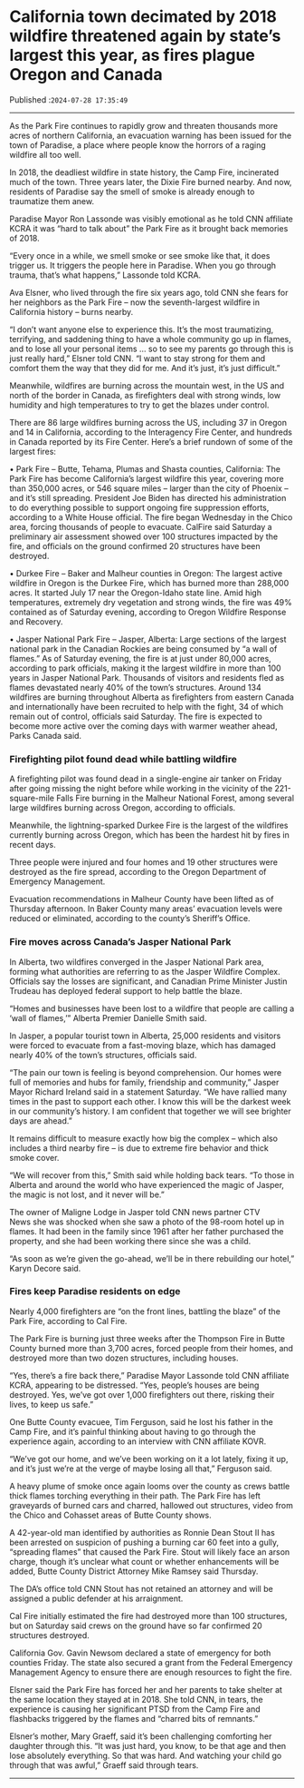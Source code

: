 # California town decimated by 2018 wildfire threatened again by state’s largest this year, as fires plague Oregon and Canada

Published :`2024-07-28 17:35:49`

---

As the Park Fire continues to rapidly grow and threaten thousands more acres of northern California, an evacuation warning has been issued for the town of Paradise, a place where people know the horrors of a raging wildfire all too well.

In 2018, the deadliest wildfire in state history, the Camp Fire, incinerated much of the town. Three years later, the Dixie Fire burned nearby. And now, residents of Paradise say the smell of smoke is already enough to traumatize them anew.

Paradise Mayor Ron Lassonde was visibly emotional as he told CNN affiliate KCRA it was “hard to talk about” the Park Fire as it brought back memories of 2018.

“Every once in a while, we smell smoke or see smoke like that, it does trigger us. It triggers the people here in Paradise. When you go through trauma, that’s what happens,” Lassonde told KCRA.

Ava Elsner, who lived through the fire six years ago, told CNN she fears for her neighbors as the Park Fire – now the seventh-largest wildfire in California history – burns nearby.

“I don’t want anyone else to experience this. It’s the most traumatizing, terrifying, and saddening thing to have a whole community go up in flames, and to lose all your personal items … so to see my parents go through this is just really hard,” Elsner told CNN. “I want to stay strong for them and comfort them the way that they did for me. And it’s just, it’s just difficult.”

Meanwhile, wildfires are burning across the mountain west, in the US and north of the border in Canada, as firefighters deal with strong winds, low humidity and high temperatures to try to get the blazes under control.

There are 86 large wildfires burning across the US, including 37 in Oregon and 14 in California, according to the Interagency Fire Center, and hundreds in Canada reported by its Fire Center. Here’s a brief rundown of some of the largest fires:

• Park Fire – Butte, Tehama, Plumas and Shasta counties, California: The Park Fire has become California’s largest wildfire this year, covering more than 350,000 acres, or 546 square miles – larger than the city of Phoenix – and it’s still spreading. President Joe Biden has directed his administration to do everything possible to support ongoing fire suppression efforts, according to a White House official. The fire began Wednesday in the Chico area, forcing thousands of people to evacuate. CalFire said Saturday a preliminary air assessment showed over 100 structures impacted by the fire, and officials on the ground confirmed 20 structures have been destroyed.

• Durkee Fire – Baker and Malheur counties in Oregon: The largest active wildfire in Oregon is the Durkee Fire, which has burned more than 288,000 acres. It started July 17 near the Oregon-Idaho state line. Amid high temperatures, extremely dry vegetation and strong winds, the fire was 49% contained as of Saturday evening, according to Oregon Wildfire Response and Recovery.

• Jasper National Park Fire – Jasper, Alberta: Large sections of the largest national park in the Canadian Rockies are being consumed by “a wall of flames.” As of Saturday evening, the fire is at just under 80,000 acres, according to park officials, making it the largest wildfire in more than 100 years in Jasper National Park. Thousands of visitors and residents fled as flames devastated nearly 40% of the town’s structures. Around 134 wildfires are burning throughout Alberta as firefighters from eastern Canada and internationally have been recruited to help with the fight, 34 of which remain out of control, officials said Saturday. The fire is expected to become more active over the coming days with warmer weather ahead, Parks Canada said.

### Firefighting pilot found dead while battling wildfire

A firefighting pilot was found dead in a single-engine air tanker on Friday after going missing the night before while working in the vicinity of the 221-square-mile Falls Fire burning in the Malheur National Forest, among several large wildfires burning across Oregon, according to officials.

Meanwhile, the lightning-sparked Durkee Fire is the largest of the wildfires currently burning across Oregon, which has been the hardest hit by fires in recent days.

Three people were injured and four homes and 19 other structures were destroyed as the fire spread, according to the Oregon Department of Emergency Management.

Evacuation recommendations in Malheur County have been lifted as of Thursday afternoon. In Baker County many areas’ evacuation levels were reduced or eliminated, according to the county’s Sheriff’s Office.

### Fire moves across Canada’s Jasper National Park

In Alberta, two wildfires converged in the Jasper National Park area, forming what authorities are referring to as the Jasper Wildfire Complex. Officials say the losses are significant, and Canadian Prime Minister Justin Trudeau has deployed federal support to help battle the blaze.

“Homes and businesses have been lost to a wildfire that people are calling a ‘wall of flames,’” Alberta Premier Danielle Smith said.

In Jasper, a popular tourist town in Alberta, 25,000 residents and visitors were forced to evacuate from a fast-moving blaze, which has damaged nearly 40% of the town’s structures, officials said.

“The pain our town is feeling is beyond comprehension. Our homes were full of memories and hubs for family, friendship and community,” Jasper Mayor Richard Ireland said in a statement Saturday. “We have rallied many times in the past to support each other. I know this will be the darkest week in our community’s history. I am confident that together we will see brighter days are ahead.”

It remains difficult to measure exactly how big the complex – which also includes a third nearby fire – is due to extreme fire behavior and thick smoke cover.

“We will recover from this,” Smith said while holding back tears. “To those in Alberta and around the world who have experienced the magic of Jasper, the magic is not lost, and it never will be.”

The owner of Maligne Lodge in Jasper told CNN news partner CTV News she was shocked when she saw a photo of the 98-room hotel up in flames. It had been in the family since 1961 after her father purchased the property, and she had been working there since she was a child.

“As soon as we’re given the go-ahead, we’ll be in there rebuilding our hotel,” Karyn Decore said.

### Fires keep Paradise residents on edge

Nearly 4,000 firefighters are “on the front lines, battling the blaze” of the Park Fire, according to Cal Fire.

The Park Fire is burning just three weeks after the Thompson Fire in Butte County burned more than 3,700 acres, forced people from their homes, and destroyed more than two dozen structures, including houses.

“Yes, there’s a fire back there,” Paradise Mayor Lassonde told CNN affiliate KCRA, appearing to be distressed. “Yes, people’s houses are being destroyed. Yes, we’ve got over 1,000 firefighters out there, risking their lives, to keep us safe.”

One Butte County evacuee, Tim Ferguson, said he lost his father in the Camp Fire, and it’s painful thinking about having to go through the experience again, according to an interview with CNN affiliate KOVR.

“We’ve got our home, and we’ve been working on it a lot lately, fixing it up, and it’s just we’re at the verge of maybe losing all that,” Ferguson said.

A heavy plume of smoke once again looms over the county as crews battle thick flames torching everything in their path. The Park Fire has left graveyards of burned cars and charred, hallowed out structures, video from the Chico and Cohasset areas of Butte County shows.

A 42-year-old man identified by authorities as Ronnie Dean Stout II has been arrested on suspicion of pushing a burning car 60 feet into a gully, “spreading flames” that caused the Park Fire. Stout will likely face an arson charge, though it’s unclear what count or whether enhancements will be added, Butte County District Attorney Mike Ramsey said Thursday.

The DA’s office told CNN Stout has not retained an attorney and will be assigned a public defender at his arraignment.

Cal Fire initially estimated the fire had destroyed more than 100 structures, but on Saturday said crews on the ground have so far confirmed 20 structures destroyed.

California Gov. Gavin Newsom declared a state of emergency for both counties Friday. The state also secured a grant from the Federal Emergency Management Agency to ensure there are enough resources to fight the fire.

Elsner said the Park Fire has forced her and her parents to take shelter at the same location they stayed at in 2018. She told CNN, in tears, the experience is causing her significant PTSD from the Camp Fire and flashbacks triggered by the flames and “charred bits of remnants.”

Elsner’s mother, Mary Graeff, said it’s been challenging comforting her daughter through this. “It was just hard, you know, to be that age and then lose absolutely everything. So that was hard. And watching your child go through that was awful,” Graeff said through tears.

---

